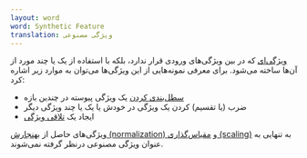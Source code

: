 ```yaml
---
layout: word
word: Synthetic Feature
translation: ویژگی مصنوعی
---
```


[ویژگی‌ای](/F/feature) که در بین ویژگی‌های ورودی قرار ندارد، بلکه با استفاده از یک یا چند مورد از آن‌ها ساخته می‌شود. برای معرفی نمونه‌هایی از این ویژگی‌ها می‌توان به موارد زیر اشاره کرد:

- [سطل‌بندی کردن](/B/bucketing) یک ویژگی پیوسته در چندین بازه
- ضرب (یا تقسیم) کردن یک ویژگی در خودش یا یک یا چند ویژگی دیگر
- ایجاد یک [تلاقی ویژگی](/F/feature_cross)

ویژگی‌های حاصل از [بهنجارش (normalization) ](/N/normalization)و [مقیاس‌گذاری (scaling)](/S/scaling) به تنهایی به عنوان ویژگی مصنوعی درنظر گرفته نمی‌شوند.
